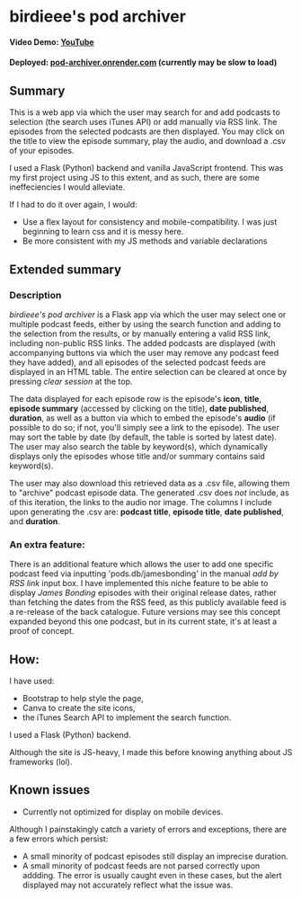 # birdieee's pod archiver
#### Video Demo:  [YouTube](https://www.youtube.com/watch?v=JrnufwtO6XY)

#### Deployed: [pod-archiver.onrender.com](https://pod-archiver.onrender.com) (currently may be slow to load)

## Summary

This is a web app via which the user may search for and add podcasts to selection (the search uses iTunes API) or add manually via RSS link. The episodes from the selected podcasts are then displayed. You may click on the title to view the episode summary, play the audio, and download a .csv of your episodes.

I used a Flask (Python) backend and vanilla JavaScript frontend. This was my first project using JS to this extent, and as such, there are some ineffeciencies I would alleviate.

If I had to do it over again, I would:
- Use a flex layout for consistency and mobile-compatibility. I was just beginning to learn css and it is messy here.
- Be more consistent with my JS methods and variable declarations

## Extended summary
### Description

_birdieee's pod archiver_ is a Flask app via which the user may select one or multiple podcast feeds, either by using the search function and adding to the selection from the results, or by manually entering a valid RSS link, including non-public RSS links. The added podcasts are displayed (with accompanying buttons via which the user may remove any podcast feed they have added), and all episodes of the selected podcast feeds are displayed in an HTML table. The entire selection can be cleared at once by pressing _clear session_ at the top.

The data displayed for each episode row is the episode's **icon**, **title**, **episode summary** (accessed by clicking on the title), **date published**, **duration**, as well as a button via which to embed the episode's **audio** (if possible to do so; if not, you'll simply see a link to the episode). The user may sort the table by date (by default, the table is sorted by latest date). The user may also search the table by keyword(s), which dynamically displays only the episodes whose title and/or summary contains said keyword(s).

The user may also download this retrieved data as a .csv file, allowing them to "archive" podcast episode data. The generated .csv does _not_ include, as of this iteration, the links to the audio nor image. The columns I include upon generating the .csv are: **podcast title**, **episode title**, **date published**, and **duration**.

### An extra feature:

There is an additional feature which allows the user to add one specific podcast feed via inputting 'pods.db/jamesbonding' in the manual _add by RSS link_ input box. I have implemented this niche feature to be able to display _James Bonding_ episodes with their original release dates, rather than fetching the dates from the RSS feed, as this publicly available feed is a re-release of the back catalogue. Future versions may see this concept expanded beyond this one podcast, but in its current state, it's at least a proof of concept.

## How:

I have used:

* Bootstrap to help style the page, 
* Canva to create the site icons, 
* the iTunes Search API to implement the search function.

I used a Flask (Python) backend. 

Although the site is JS-heavy, I made this before knowing anything about JS frameworks (lol).

## Known issues

* Currently not optimized for display on mobile devices.

Although I painstakingly catch a variety of errors and exceptions, there are a few errors which persist:

* A small minority of podcast episodes still display an imprecise duration.
* A small minority of podcast feeds are not parsed correctly upon addding. The error is usually caught even in these cases, but the alert displayed may not accurately reflect what the issue was.
